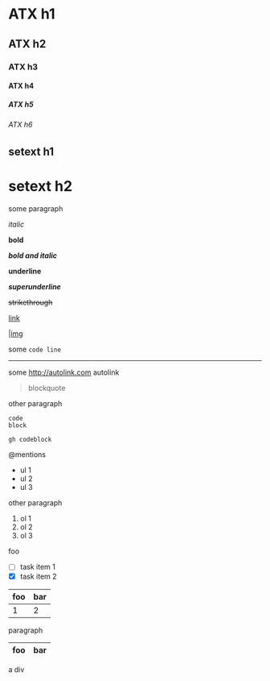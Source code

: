 # ATX h1

## ATX h2

### ATX h3

#### ATX h4

##### ATX h5

###### ATX h6

setext h1
----------

setext h2
==========

some paragraph

*italic*

**bold**

***bold and italic***

__underline__

___superunderline___

~~strikethrough~~

[link](foo.com)

|[img](foo.com/img.jpg)

some `code line`

---

some http://autolink.com autolink

> blockquote

other paragraph

    code
    block

```javascript
gh codeblock
```

@mentions

- ul 1
- ul 2
- ul 3

other paragraph

1. ol 1
2. ol 2
3. ol 3

foo

- [ ] task item 1
- [X] task item 2

| foo | bar |
|-----|-----|
| 1   | 2   |

paragraph

| foo | bar |
|-----|-----|

<div markdown="1">a div</div>


